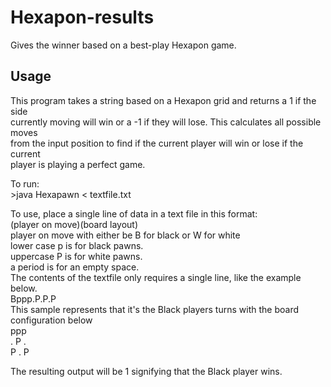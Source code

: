 # Hexapon-results
Gives the winner based on a best-play Hexapon game.

## Usage
This program takes a string based on a Hexapon grid and returns a 1 if the side<br>
currently moving will win or a -1 if they will lose. This calculates all possible moves<br>
from the input position to find if the current player will win or lose if the current<br>
player is playing a perfect game.<br>

To run:<br>
\>java Hexapawn < textfile.txt<br>

To use, place a single line of data in a text file in this format:<br>
  (player on move)(board layout)<br>
player on move with either be B for black or W for white<br>
lower case p is for black pawns.<br>
uppercase P is for white pawns.<br>
a period is for an empty space.<br>
The contents of the textfile only requires a single line, like the example below.<br>
Bppp.P.P.P<br>
This sample represents that it's the Black players turns with the board configuration below<br>
  ppp<br>
  . P .<br>
  P . P<br>

The resulting output will be 1 signifying that the Black player wins.
